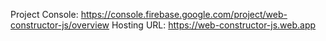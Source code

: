 Project Console: https://console.firebase.google.com/project/web-constructor-js/overview
Hosting URL: https://web-constructor-js.web.app